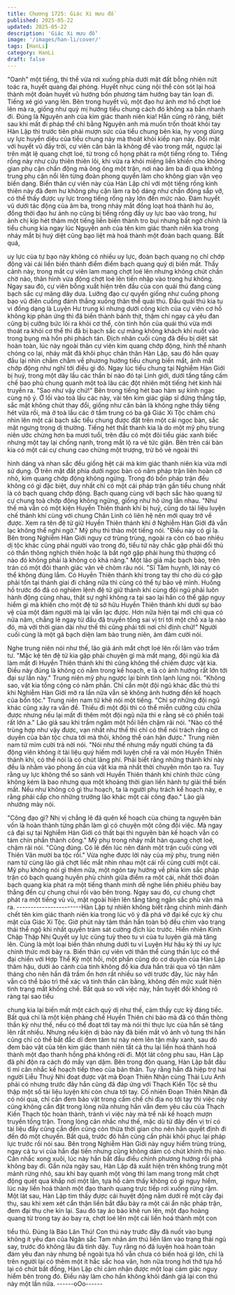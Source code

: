 ```yaml
---
title: Chương 1725: Giác Xi mưu đồ
published: 2025-05-22
updated: 2025-05-22
description: 'Giác Xi mưu đồ'
image: '/images/han-li/cover/'
tags: [HanLi]
category: HanLi
draft: false
---
```


"Oanh" một tiếng, thi thể vừa rơi xuống phía dưới mặt đất bỗng
nhiên nứt toác ra, huyết quang đại phóng. Huyết nhục cùng nội
thể còn sót lại hoá thành một đoàn huyết vũ hướng bốn phương
tám hướng bay tán loạn đi.
Tiếng xé gió vang lên.
Bên trong huyết vũ, một đạo hư ảnh mơ hồ chợt loé lên mà ra,
giống như quỷ mị hướng tiểu chung cách đó không xa bắn nhanh
đi. Đúng là Nguyên anh của kim giác thanh niên kia!
Hắn cũng rõ ràng, biết sau khi mất đi pháp thể chỉ bằng Nguyên
anh mà muốn trốn thoát khỏi tay Hàn Lập thì trước tiên phải
mượn sức của tiểu chung bên kia, hy vọng dùng uy lực huyền
diệu của tiểu chung này mà thoát khỏi kiếp nạn này.
Đối mặt với huyết vũ đầy trời, cự viên căn bản là không để vào
trong mắt, ngược lại trên mặt lệ quang chợt loé, từ trong cổ họng
phát ra một tiếng rống to. Tiếng rống này như cửu thiên thiên lôi,
khi vừa ra khỏi miệng liền khiến cho không gian phụ cận chấn
động mà ông ông một trận, nơi nào âm ba đi qua không trung phụ
cận nổi lên từng đoàn phong quyển làm cho không gian vặn vẹo
biến dạng. Biến thân cự viên này của Hàn Lập chỉ với một tiếng
rống kinh thiên này đã đem hư không phụ cận làm ra bộ dáng
như chấn động sắp vỡ, có thể thấy được uy lực trong tiếng rống
này lớn đến mức nào.
Đám huyết vũ dưới tác động của âm ba, trong nháy mắt đồng loạt
hoá thành hư ảo, đồng thời đạo hư ảnh nọ cũng bị tiếng rống đầy
uy lực bao vào trong, hư ảnh chị kịp hét thảm một tiếng liền biến
thành tro bụi nhưng bất ngờ chính là tiểu chung kia ngay lúc
Nguyên anh của tên kim giác thanh niên kia trong nháy mắt bị huỷ
diệt cũng bạo liệt mà hoá thành một đoàn bạch quang. Bất quá,

uy lực của tự bạo này không có nhiều uy lực, đoàn bạch quang
nọ chỉ chớp động vài cái liền biến thành điểm điểm bạch quang
quỷ dị biến mất.
Thấy cảnh này, trong mắt cự viên lam mang chợt loé lên nhưng
không chút chần chờ nào, thân hình vừa động chợt loé lên tiến
nhập vào trong hư không. Ngay sau đó, cự viên bỗng xuất hiện
trên đầu của con quái thú đang cùng bạch sắc cự mãng dây dưa.
Lưỡng đạo cự quyền giống như cuồng phong bạo vũ điên cuồng
đánh thẳng xuống thân thể quái thú. Đầu quái thú kia tu vi đồng
dạng là Luyện Hư trung kì nhưng dưới công kích của cự viên cơ
hồ không kịp phản ứng thì đã biến thành bánh thịt, thậm chí ngay
cả yêu đan cũng bị cưỡng bức lôi ra khỏi cơ thể, còn tinh hồn của
quái thú vừa mới thoát ra khỏi cơ thể thì đã bị bạch sắc cự mãng
không khách khí nuốt vào trong bụng mà hồn phi phách tán.
Địch nhân cuối cùng đã đều bị diệt sát hoàn toàn, lúc này ngoài
thân cự viên kim quang chớp động, hình thể nhanh chóng co lại,
nháy mắt đã khôi phục chân thân Hàn Lập, sau đó hắn quay đầu
lại nhìn chằm chằm về phương hướng tiểu chung biến mất, ánh
mắt chớp động như nghĩ tới điều gì đó.
Ngay lúc tiểu chung tại Nghiễm Hàn Giới bị huỷ, trong một dãy lầu
các thần bí nào đó tại Linh giới, dưới tầng tầng cấm chế bao phủ
chung quanh một toà lâu các đột nhiên một tiếng hét kinh hãi
truyền ra.
"Sao như vậy chứ!"
Bên trong tiếng hét bao hàm sự kinh ngạc cùng nộ ý.
Ở lối vào toà lầu các này, vài tên kim giác giáp sĩ đứng thẳng tắp,
sắc mặt không chút thay đổi, giống như căn bản là không nghe
thấy tiếng hét vừa rồi, mà ở toà lầu các ở tầm trung có ba gã Giác
Xi Tộc chăm chú nhìn lên một cái bạch sắc tiểu chung được đặt
trên một cái ngọc bàn, sắc mặt ngưng trọng dị thường. Tiếng hét
thất thanh kia là do một mỹ phụ trung niên ước chừng hơn ba
mươi tuổi, trên đầu có một đôi tiểu giác xanh biếc nhưng một tay
lại chống nạnh, trong mắt lộ ra vẻ tức giận. Bên trên cái bàn kia
có một cái cự chung cao chừng một trượng, trừ bỏ vẻ ngoài thì

hình dáng và nhan sắc đều giống hệt cái mà kim giác thanh niên
kia vừa mới sử dụng.
Ở trên mặt đất phía dưới ngọc bàn có năm pháp trận liên hoàn cỡ
nhỏ, kim quang chớp động không ngừng. Trong đó bốn pháp trận
đều không có gì đặc biệt, duy nhất chỉ có một cái pháp trận gần
tiểu chung nhất là có bạch quang chớp động.
Bạch quang cùng với bạch sắc hào quang từ cự chung toả chớp
động không ngừng, giống như hô ứng lẫn nhau.
"Như thế mà vẫn có một kiện Huyền Thiên thánh khí bị huỷ, cũng
do tài liệu luyện chế thánh khí cùng với chung Chân Linh có liên
hệ nên mới quay trở về được. Xem ra tên đệ tử giữ Huyền Thiên
thánh khí ở Nghiễm Hàn Giới đã vẫn lạc không thể nghi ngờ."
Mỹ phụ thì thào một tiếng nói.
"Điều này có gì lạ. Bên trong Nghiễm Hàn Giới nguy cơ trùng
trùng, ngoài ra còn có bao nhiêu dị tộc khác cũng phái người vào
trong đó, tiểu tử này chắc gặp phải đối thủ có thần thông nghịch
thiên hoặc là bất ngờ gặp phải hung thú thượng cổ nào đó không
phải là không có khả năng."
Một lão giả mặc bạch bào, trên trán có một đôi thanh giác vân vê
chòm râu nói.
"Sĩ Tâm huynh, lời này có thể không đúng lắm. Có Huyền Thiên
thánh khí trong tay thì cho dù có gặp phải tồn tại thánh giai đi
chăng nữa thì cũng có thể tự bảo vệ mình. Huống hồ trước đó đã
có nghiêm lệnh đệ tử giữ thánh khí cùng đội ngũ phải luôn hành
động cùng nhau, thật sự nghĩ không ra tại sao lại hắn có thể gặp
nguy hiểm gì mà khiến cho một đệ tử sở hữu Huyền Thiên thánh
khí dưới sự bảo vệ của một đám người mà lại vẩn lạc được. Hơn
nữa hiện tại mới chỉ qua có nửa năm, chẳng lẽ ngay từ đầu đã
truyền tống sai vị trí tới một chỗ xa lạ nào đó, mà với thời gian dài
như thế thì cũng phải tới nơi chỉ định chứ!"
Người cuối cùng là một gã bạch diện lam bào trung niên, ảm đảm
cười nói.

Nghe trung niên nói như thế, lão giả ánh mắt chợt loé lên rồi lâm
vào trầm tư.
"Mặc kệ tên đệ tử kia gặp phải chuyện gì mà mất mạng, đội ngũ
kia đã làm mất đi Huyền Thiên thánh khí thì cũng không thể chiếm
được vật kia. Điều này đúng là không có nằm trong kế hoạch, e là
có ảnh hướng rất lớn tới đại sự lần này."
Trung niên mỹ phụ ngược lại bình tĩnh lạnh lùng nói.
"Không sao, vật kia tổng cộng có năm phần. Chỉ cần một đội ngũ
khác đắc thủ thì khi Nghiễm Hàn Giới mở ra lần nữa vẫn sẽ không
ảnh hướng đến kế hoạch của bổn tộc."
Trung niên nam tử khẽ nói một tiếng.
"Chỉ sợ những đội ngũ khác cũng xảy ra vấn đề. Thiếu đi một đội
thì có thể miễn cưỡng cứu chữa được nhưng nếu lại mất đi thêm
một đội ngũ nữa thì e rằng sẽ có phiền toái rất lớn a."
Lão giả sau khi trầm ngâm một hồi liền chậm rãi nói.
"Nào có thể trùng hợp như vậy được, vạn nhất như thế thì chỉ có
thể nói trách rằng cơ duyên của bản tộc chưa tới mà thôi, không
thể oán hận được."
Trung niên nam tử mỉm cười trả nời nói.
"Nói như thế nhưng mấy người chúng ta đã động viên không ít tài
liệu quý hiếm mới luyện chế ra vài món Huyền Thiên thánh khí, có
thể nói là có chút lãng phí. Phải biết rằng những thánh khí này
đều là nhằm vào phong ấn của vật kia mà nhất thời chuyên môn
tạo ra. Tuy rằng uy lực không thể so sánh với Huyền Thiên thánh
khí chính thức cũng không kém là bao nhưng qua một khoảng
thời gian liền hành tự giải thể biến mất. Nếu như không có gì thu
hoạch, ta là người phụ trách kể hoạch này, e rằng phải cấp cho
những trưởng lão khác một cái công đạo."
Lão giả nhướng mày nói.

"Công đạo gì? Nhị vị chẳng lẽ đã quên kế hoạch của chúng ta
nguyên bản vốn là hoàn thành từng phần làm gì có chuyện một
công đôi việc. Mà ngay cả đại sự tại Nghiễm Hàn Giới có thất bại
thì nguyên bản kế hoạch vẫn có tám chín phần thành công."
Mỹ phụ trong nháy mắt hàn quang chợt loé, chậm rãi nói.
"Cũng đúng. Có lẽ đến lúc nên đánh một trận cuối cùng với Thiên
Vân mười ba tộc rồi."
Vừa nghe được lời này của mỹ phụ, trung niên nam tử cùng lão
giả chợt liếc mắt nhìn nhau một cái rồi cũng cười một cái.
Mỹ phụ không nói gì thêm nữa, một ngón tay hướng về phía kim
sắc pháp trận có bạch quang huyền phù chính giữa điểm ra một
cái, nhất thời đoàn bạch quang kia phát ra một tiếng thanh minh
dễ nghe liền phiêu phiêu bay thẳng đến cự chung chui rồi vào bên
trong. Ngay sau đó, cự chung chợt phát ra một tiếng vù vù, mặt
ngoài hiện lên tầng tâng ngân sắc phù văn mà ra.
-----------------------Hàn Lập tự nhiên không biết rằng chính mình đánh chết tên kim
giác thanh niên kia trong lúc vô ý đã phá vỡ đại kế cực kỳ chu mật
của Giác Xi Tộc. Giờ phút này tâm thần hắn toàn bộ đều chìm
vào trạng thái thể ngộ khi nhất quyền trảm sát cường địch lúc
trước.
Hiển nhiên Kinh Chập Thập Nhị Quyết uy lực cũng tuỳ theo tu vi
của tu luyện giả mà tăng lên. Cùng là một loại biến thân nhưng
dưới tu vi Luyện Hư hậu kỳ thì uy lực chính thức mới bày ra. Biến
thân cự viên với thân thể cùng thần lực có thể đại chiến với Hợp
Thể Kỳ một hồi, một phần cũng do cơ duyên của Hàn Lập thâm
hậu, dưới ảo cảnh của tinh không đồ kia đưa hắn trải qua vô tận
năm tháng cho nên hắn đã trầm ổn hơn rất nhiều so với trước
đây, lúc này hắn vẫn có thể bảo trì thể xác và tinh thần cân bằng,
không đến mức xuất hiện tình trạng mất khống chế.
Bất quá so với việc này, hắn tuyệt đối không rõ ràng tại sao tiểu

chung kia lại biến mất một cách quỷ dị như thế, cảm thấy cực kỳ
đáng tiếc. Bất quá chỉ là một kiện phảng chế Huyền Thiên chi bảo
mà đã có thần thông thần kỳ như thế, nếu có thể đoạt tới tay mà
nói thì thực lực của hắn sẽ tăng lên rất nhiều. Nhưng nếu kiện dị
bảo này đã biến mất vô ảnh vô tung thì hắn cũng chỉ có thể bất
đắc dĩ đem tâm tư này ném lên tận mây xanh, sau đó đem bảo
vật của tên kim giác thanh niên tất cả thu lại liền hoá thành hoá
thành một đạo thanh hồng phá không rời đi.
Một lát công phu sau, Hàn Lập đã phi độn ra cách đó mấy vạn
dặm. Bên trong độn quang, Hàn Lập bắt đầu tỉ mỉ cân nhắc kế
hoạch tiếp theo của bản thân.
Tuy rằng hắn đã hiệp trợ hai người Liễu Thuý Nhi đoạt được vật
mà Đoạn Thiên Nhận cùng Thải Lưu Anh phải có nhưng trước
đây hắn cũng đã đáp ứng với Thạch Kiến Tộc sẽ thu thập một số
tài liệu luyện khí còn chưa tới tay. Cố nhiên Đoạn Thiên Nhận đã
có nói qua, chỉ cần đem bảo vật trong cấm chế chi địa nọ tới tay
thì việc này cũng không cần đặt trong lòng nữa nhưng hắn vẫn
đem yêu cầu của Thạch Kiến Thạch tộc hoàn thành, tránh vì việc
này mà trể nãi kế hoạch mượn truyền tống trận.
Trong lòng cân nhắc như thế, mặc dù từ đây đến vị trí có tài liệu
đấy cũng cần đến cũng còn thừa thời gian cho nên hắn quyết
định đi đến đó một chuyến. Bất quá, trước đó hắn cũng cần phải
khôi phục lại pháp lực trước rồi nói sau. Bên trong Nghiễm Hàn
Giới này nguy hiểm trùng trùng, ngay cả tu vi của hắn đại tiến
nhưng cũng không dám có chút khinh thị nào. Cân nhắc xong
xuôi, lúc này hắn bắt đầu điều chỉnh phương hướng rồi phá
không bay đi.
Gần nửa ngày sau, Hàn Lập đã xuất hiện trên không trung một
mảnh rừng nhỏ, sau khi bay quanh một vòng thì lam mang trong
mắt chợt động quét qua khắp nơi một lần, tựa hồ cảm thấy không
có gì nguy hiểm, lúc này liền hoá thành một đạo thanh quang trực
tiếp rơi xuống rừng rậm. Một lát sau, Hàn Lập tìm thấy được cái
huyệt động nằm dưới rễ một cây đại thụ, sau khi xem xét cẩn
thận liền bắt đầu bày ra một cái ẩn nặc pháp trận, đem đại thụ
che kín lại. Sau đó tay áo bào khẽ run lên, một đạo hoàng quang
từ trong tay áo bay ra, chợt loé lên một cái liền hoá thành một con

tiểu thủ.
Đúng là Báo Lân Thú!
Con thú này trước đây đã nuốt vào bụng không ít yêu đan của
Ngân sắc Tam nhãn ám thú liền lâm vào trạng thái ngủ say, trước
đó không lâu đã tỉnh dậy. Tuy rằng nó đã luyện hoá hoàn toàn
đám yêu đan này nhưng bề ngoài tựa hồ vẫn chưa có biến hoá gì
lớn, chỉ là trên người lại có thêm một ít hắc sắc hoa văn, hơn nữa
trong hơi thở tựa hồ lại có chút bất đồng, Hàn Lập chỉ cảm nhận
được một loại cảm giác nguy hiểm bên trong đó.
Điều này làm cho hắn không khỏi đánh giá lại con thú này một lần
nữa.
------oOo------
